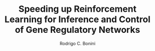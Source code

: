 ---
paperId: 76
author: Rodrigo C. Bonini
publicationauthor: Bonini, R. C.
title: Speeding up Reinforcement Learning for Inference and Control of Gene Regulatory Networks
pdf: --
poster: --
alt: --
type: Poster
topic: FAT
link: --
conference: neurips
year: 2019
tags: neurips-2019
location: Vancouver, Canada
---